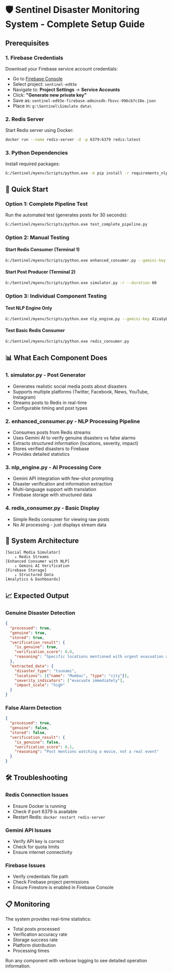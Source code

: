 # 🛡️ Sentinel Disaster Monitoring System - Complete Setup Guide

## Prerequisites

### 1. Firebase Credentials
Download your Firebase service account credentials:
- Go to [Firebase Console](https://console.firebase.google.com/)
- Select project: `sentinel-ed93e`
- Navigate to: **Project Settings** → **Service Accounts**
- Click: **"Generate new private key"**
- Save as: `sentinel-ed93e-firebase-adminsdk-fbsvc-996cb7c18e.json`
- Place in: `g:\Sentinel\Simulate data\`

### 2. Redis Server
Start Redis server using Docker:
```bash
docker run --name redis-server -d -p 6379:6379 redis:latest
```

### 3. Python Dependencies
Install required packages:
```bash
G:/Sentinel/myenv/Scripts/python.exe -m pip install -r requirements_nlp.txt
```

## 🚀 Quick Start

### Option 1: Complete Pipeline Test
Run the automated test (generates posts for 30 seconds):
```bash
G:/Sentinel/myenv/Scripts/python.exe test_complete_pipeline.py
```

### Option 2: Manual Testing

#### Start Redis Consumer (Terminal 1)
```bash
G:/Sentinel/myenv/Scripts/python.exe enhanced_consumer.py --gemini-key AIzaSyDEEkyXceYLFknvkoVKYpIVnLWfSRz3wEY --firebase-cred sentinel-ed93e-firebase-adminsdk-fbsvc-996cb7c18e.json
```

#### Start Post Producer (Terminal 2)
```bash
G:/Sentinel/myenv/Scripts/python.exe simulator.py -r --duration 60
```

### Option 3: Individual Component Testing

#### Test NLP Engine Only
```bash
G:/Sentinel/myenv/Scripts/python.exe nlp_engine.py --gemini-key AIzaSyDEEkyXceYLFknvkoVKYpIVnLWfSRz3wEY --firebase-cred sentinel-ed93e-firebase-adminsdk-fbsvc-996cb7c18e.json --test
```

#### Test Basic Redis Consumer
```bash
G:/Sentinel/myenv/Scripts/python.exe redis_consumer.py
```

## 📊 What Each Component Does

### 1. **simulator.py** - Post Generator
- Generates realistic social media posts about disasters
- Supports multiple platforms (Twitter, Facebook, News, YouTube, Instagram)
- Streams posts to Redis in real-time
- Configurable timing and post types

### 2. **enhanced_consumer.py** - NLP Processing Pipeline
- Consumes posts from Redis streams
- Uses Gemini AI to verify genuine disasters vs false alarms
- Extracts structured information (locations, severity, impact)
- Stores verified disasters to Firebase
- Provides detailed statistics

### 3. **nlp_engine.py** - AI Processing Core
- Gemini API integration with few-shot prompting
- Disaster verification and information extraction
- Multi-language support with translation
- Firebase storage with structured data

### 4. **redis_consumer.py** - Basic Display
- Simple Redis consumer for viewing raw posts
- No AI processing - just displays stream data

## 🔧 System Architecture

```
[Social Media Simulator] 
    ↓ Redis Streams
[Enhanced Consumer with NLP]
    ↓ Gemini AI Verification
[Firebase Storage]
    ↓ Structured Data
[Analytics & Dashboards]
```

## 📈 Expected Output

### Genuine Disaster Detection
```json
{
  "processed": true,
  "genuine": true,
  "stored": true,
  "verification_result": {
    "is_genuine": true,
    "verification_score": 0.9,
    "reasoning": "Specific locations mentioned with urgent evacuation advice"
  },
  "extracted_data": {
    "disaster_type": "tsunami",
    "locations": [{"name": "Mumbai", "type": "city"}],
    "severity_indicators": ["evacuate immediately"],
    "impact_scale": "high"
  }
}
```

### False Alarm Detection
```json
{
  "processed": true,
  "genuine": false,
  "stored": false,
  "verification_result": {
    "is_genuine": false,
    "verification_score": 0.1,
    "reasoning": "Post mentions watching a movie, not a real event"
  }
}
```

## 🛠️ Troubleshooting

### Redis Connection Issues
- Ensure Docker is running
- Check if port 6379 is available
- Restart Redis: `docker restart redis-server`

### Gemini API Issues
- Verify API key is correct
- Check for quota limits
- Ensure internet connectivity

### Firebase Issues
- Verify credentials file path
- Check Firebase project permissions
- Ensure Firestore is enabled in Firebase Console

## 📋 Monitoring

The system provides real-time statistics:
- Total posts processed
- Verification accuracy rate
- Storage success rate
- Platform distribution
- Processing times

Run any component with verbose logging to see detailed operation information.